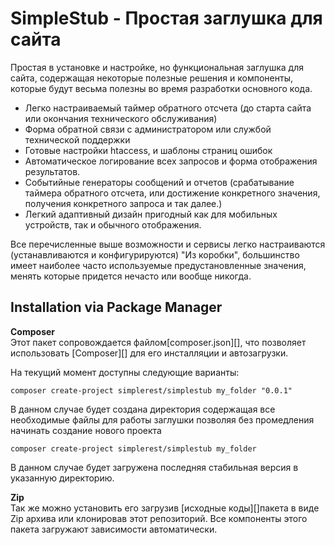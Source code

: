 # SimpleStub - Простая заглушка для сайта

Простая в установке и настройке, но функциональная заглушка для сайта, содержащая некоторые полезные решения
и компоненты, которые будут весьма полезны во время разработки основного кода.

- Легко настраиваемый таймер обратного отсчета (до старта сайта или окончания технического обслуживания)
- Форма обратной связи с администратором или службой технической поддержки
- Готовые настройки htaccess, и шаблоны страниц ошибок
- Автоматическое логирование всех запросов и форма отображения результатов.
- Событийные генераторы сообщений и отчетов (срабатывание таймера обратного отсчета, или достижение конкретного
  значения, получения конкретного запроса и так далее.)
- Легкий адаптивный дизайн пригодный как для мобильных устройств, так и обычного отображения.

Все перечисленные выше возможности и сервисы легко настраиваются (устанавливаются и конфигурируются) "Из коробки",
большинство имеет наиболее часто используемые предустановленные значения, менять которые придется нечасто или вообще
никогда.

## Installation via Package Manager

**Composer**    
Этот пакет сопровождается файлом[composer.json][], что позволяет использовать
[Composer][] для его инсталляции и автозагрузки.

На текущий момент доступны следующие варианты:

```
composer create-project simplerest/simplestub my_folder "0.0.1"
```
В данном случае будет создана директория содержащая все необходимые файлы для работы заглушки позволяя
без промедления начинать создание нового проекта

```
composer create-project simplerest/simplestub my_folder
```

В данном случае будет загружена последняя стабильная версия в указанную директорию.

**Zip**    
Так же можно установить его загрузив [исходные коды][]пакета в виде Zip архива
или клонировав этот репозиторий. Все компоненты этого пакета загружают
зависимости автоматически.